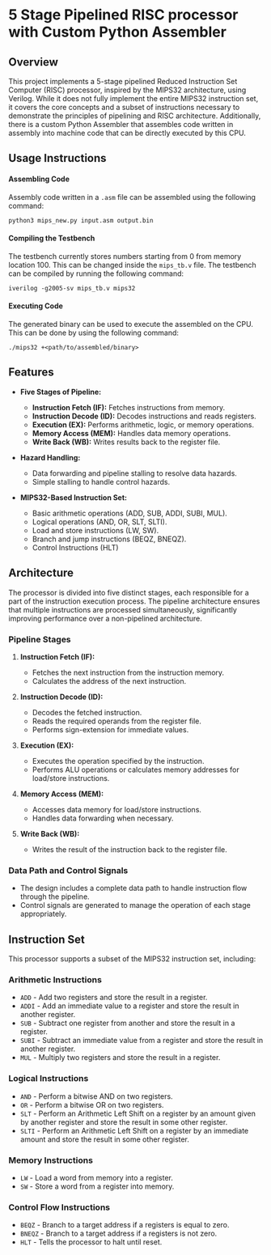 # 5 Stage Pipelined RISC processor with Custom Python Assembler

## Overview

This project implements a 5-stage pipelined Reduced Instruction Set Computer (RISC) processor, inspired by the MIPS32 architecture, using Verilog. While it does not fully implement the entire MIPS32 instruction set, it covers the core concepts and a subset of instructions necessary to demonstrate the principles of pipelining and RISC architecture.
Additionally, there is a custom Python Assembler that assembles code written in assembly into machine code that can be directly executed by this CPU.

## Usage Instructions
#### Assembling Code
Assembly code written in a `.asm` file can be assembled using the following command:

```python3 mips_new.py input.asm output.bin```

#### Compiling the Testbench
The testbench currently stores numbers starting from 0 from memory location 100. This can be changed inside the `mips_tb.v` file.
The testbench can be compiled by running the following command:

```iverilog -g2005-sv mips_tb.v mips32```

#### Executing Code
The generated binary can be used to execute the assembled on the CPU. This can be done by using the following command:

```./mips32 +<path/to/assembled/binary>```

## Features

- **Five Stages of Pipeline:**
  - **Instruction Fetch (IF):** Fetches instructions from memory.
  - **Instruction Decode (ID):** Decodes instructions and reads registers.
  - **Execution (EX):** Performs arithmetic, logic, or memory operations.
  - **Memory Access (MEM):** Handles data memory operations.
  - **Write Back (WB):** Writes results back to the register file.

- **Hazard Handling:**
  - Data forwarding and pipeline stalling to resolve data hazards.
  - Simple stalling to handle control hazards.

- **MIPS32-Based Instruction Set:**
  - Basic arithmetic operations (ADD, SUB, ADDI, SUBI, MUL).
  - Logical operations (AND, OR, SLT, SLTI).
  - Load and store instructions (LW, SW).
  - Branch and jump instructions (BEQZ, BNEQZ).
  - Control Instructions (HLT)

## Architecture

The processor is divided into five distinct stages, each responsible for a part of the instruction execution process. The pipeline architecture ensures that multiple instructions are processed simultaneously, significantly improving performance over a non-pipelined architecture.

### Pipeline Stages

1. **Instruction Fetch (IF):**
   - Fetches the next instruction from the instruction memory.
   - Calculates the address of the next instruction.

2. **Instruction Decode (ID):**
   - Decodes the fetched instruction.
   - Reads the required operands from the register file.
   - Performs sign-extension for immediate values.

3. **Execution (EX):**
   - Executes the operation specified by the instruction.
   - Performs ALU operations or calculates memory addresses for load/store instructions.

4. **Memory Access (MEM):**
   - Accesses data memory for load/store instructions.
   - Handles data forwarding when necessary.

5. **Write Back (WB):**
   - Writes the result of the instruction back to the register file.

### Data Path and Control Signals

- The design includes a complete data path to handle instruction flow through the pipeline.
- Control signals are generated to manage the operation of each stage appropriately.

## Instruction Set

This processor supports a subset of the MIPS32 instruction set, including:

### Arithmetic Instructions
- `ADD` - Add two registers and store the result in a register.
- `ADDI` - Add an immediate value to a register and store the result in another register.
- `SUB` - Subtract one register from another and store the result in a register.
- `SUBI` - Subtract an immediate value from a register and store the result in another register.
- `MUL` - Multiply two registers and store the result in a register.

### Logical Instructions
- `AND` - Perform a bitwise AND on two registers.
- `OR` - Perform a bitwise OR on two registers.
- `SLT` - Perform an Arithmetic Left Shift on a register by an amount given by another register and store the result in some other register.
- `SLTI` - Perform an Arithmetic Left Shift on a register by an immediate amount and store the result in some other register.

### Memory Instructions
- `LW` - Load a word from memory into a register.
- `SW` - Store a word from a register into memory.

### Control Flow Instructions
- `BEQZ` - Branch to a target address if a registers is equal to zero.
- `BNEQZ` - Branch to a target address if a registers is not zero.
- `HLT` - Tells the processor to halt until reset.
